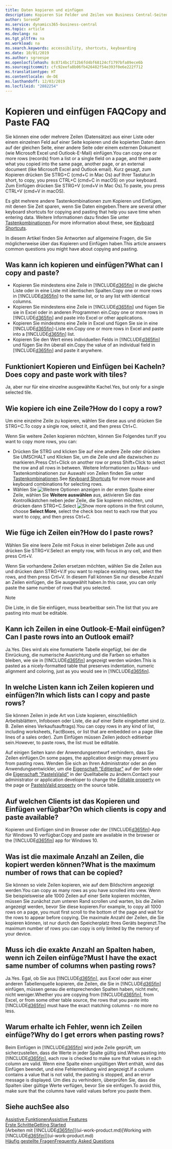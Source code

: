 ```yaml
---
title: Daten kopieren und einfügen
description: Kopieren Sie Felder und Zeilen von Business Central-Seiten und fügen Sie sie an anderer Stelle ein
author: SorenGP
ms.service: dynamics365-business-central
ms.topic: article
ms.devlang: na
ms.tgt_pltfrm: na
ms.workload: na
ms.search.keywords: accessibility, shortcuts, keyboarding
ms.date: 10/01/2019
ms.author: sgroespe
ms.openlocfilehash: 8c8714bc1f12b6fd4bf68124cf1797bfa89ece6b
ms.sourcegitcommit: cfc92eefa8b06fb426482f54e393f0e6e222f712
ms.translationtype: HT
ms.contentlocale: de-DE
ms.lasthandoff: 12/03/2019
ms.locfileid: "2882254"
---
```

# <a name="copy-and-paste-faq"></a><span data-ttu-id="0be51-103">Kopieren und einfügen FAQ</span><span class="sxs-lookup"><span data-stu-id="0be51-103">Copy and Paste FAQ</span></span>
<span data-ttu-id="0be51-104">Sie können eine oder mehrere Zeilen (Datensätze) aus einer Liste oder einem einzelnen Feld auf einer Seite kopieren und die kopierten Daten dann auf der gleichen Seite, einer andere Seite oder einem externen Dokument (wie Microsoft Excel und Outlook-E-Mail) einfügen.</span><span class="sxs-lookup"><span data-stu-id="0be51-104">You can copy one or more rows (records) from a list or a single field on a page, and then paste what you copied into the same page, another page, or an external document (like Microsoft Excel and Outlook email).</span></span> <span data-ttu-id="0be51-105">Kurz gesagt, zum Kopieren drücken Sie STRG+C (cmd+C in Mac Os) auf Ihrer Tastatur.</span><span class="sxs-lookup"><span data-stu-id="0be51-105">In short, to copy, you press CTRL+C (cmd+C in macOS) on your keyboard.</span></span> <span data-ttu-id="0be51-106">Zum Einfügen drücken Sie STRG+V (cmd+V in Mac Os).</span><span class="sxs-lookup"><span data-stu-id="0be51-106">To paste, you press CTRL+V (cmd+V in macOS).</span></span>

<span data-ttu-id="0be51-107">Es gibt mehrere andere Tastenkombinationen zum Kopieren und Einfügen, mit denen Sie Zeit sparen, wenn Sie Daten eingeben.</span><span class="sxs-lookup"><span data-stu-id="0be51-107">There are several other keyboard shortcuts for copying and pasting that help you save time when entering data.</span></span> <span data-ttu-id="0be51-108">Weitere Informationen dazu finden Sie unter [Tastenkombinationen](keyboard-shortcuts.md#CopyRows).</span><span class="sxs-lookup"><span data-stu-id="0be51-108">For more information about these, see [Keyboard Shortcuts](keyboard-shortcuts.md#CopyRows).</span></span>

<span data-ttu-id="0be51-109">In diesem Artikel finden Sie Antworten auf allgemeine Fragen, die Sie möglicherweise über das Kopieren und Einfügen haben.</span><span class="sxs-lookup"><span data-stu-id="0be51-109">This article answers common questions you might have about copying and pasting.</span></span>  

## <a name="what-can-i-copy-and-paste"></a><span data-ttu-id="0be51-110">Was kann ich kopieren und einfügen?</span><span class="sxs-lookup"><span data-stu-id="0be51-110">What can I copy and paste?</span></span>
- <span data-ttu-id="0be51-111">Kopieren Sie mindestens eine Zeile in [!INCLUDE[d365fin](includes/d365fin_md.md)] in die gleiche Liste oder in eine Liste mit identischen Spalten.</span><span class="sxs-lookup"><span data-stu-id="0be51-111">Copy one or more rows in [!INCLUDE[d365fin](includes/d365fin_md.md)] to the same list, or to any list with identical columns.</span></span>
- <span data-ttu-id="0be51-112">Kopieren Sie mindestens eine Zeile in [!INCLUDE[d365fin](includes/d365fin_md.md)] und fügen Sie sie in Excel oder in anderen Programmen ein.</span><span class="sxs-lookup"><span data-stu-id="0be51-112">Copy one or more rows in [!INCLUDE[d365fin](includes/d365fin_md.md)] and paste into Excel or other applications.</span></span>
- <span data-ttu-id="0be51-113">Kopieren Sie mindestens eine Zeile in Excel und fügen Sie sie in eine [!INCLUDE[d365fin](includes/d365fin_md.md)]-Liste ein.</span><span class="sxs-lookup"><span data-stu-id="0be51-113">Copy one or more rows in Excel and paste into a [!INCLUDE[d365fin](includes/d365fin_md.md)] list.</span></span>
- <span data-ttu-id="0be51-114">Kopieren Sie den Wert eines individuellen Felds in [!INCLUDE[d365fin](includes/d365fin_md.md)] und fügen Sie ihn überall ein.</span><span class="sxs-lookup"><span data-stu-id="0be51-114">Copy the value of an individual field in [!INCLUDE[d365fin](includes/d365fin_md.md)] and paste it anywhere.</span></span>

## <a name="does-copy-and-paste-work-with-tiles"></a><span data-ttu-id="0be51-115">Funktioniert Kopieren und Einfügen bei Kacheln?</span><span class="sxs-lookup"><span data-stu-id="0be51-115">Does copy and paste work with tiles?</span></span>
<span data-ttu-id="0be51-116">Ja, aber nur für eine einzelne ausgewählte Kachel.</span><span class="sxs-lookup"><span data-stu-id="0be51-116">Yes, but only for a single selected tile.</span></span>

## <a name="how-do-i-copy-a-row"></a><span data-ttu-id="0be51-117">Wie kopiere ich eine Zeile?</span><span class="sxs-lookup"><span data-stu-id="0be51-117">How do I copy a row?</span></span>
<span data-ttu-id="0be51-118">Um eine einzelne Zeile zu kopieren, wählen Sie diese aus und drücken Sie STRG+C.</span><span class="sxs-lookup"><span data-stu-id="0be51-118">To copy a single row, select it, and then press Ctrl+C.</span></span>

<span data-ttu-id="0be51-119">Wenn Sie weitere Zeilen kopieren möchten, können Sie Folgendes tun:</span><span class="sxs-lookup"><span data-stu-id="0be51-119">If you want to copy more rows, you can:</span></span>
- <span data-ttu-id="0be51-120">Drücken Sie STRG und klicken Sie auf eine andere Zeile oder drücken Sie UMSCHALT und Klicken Sie, um die Zeile und alle dazwischen zu markieren.</span><span class="sxs-lookup"><span data-stu-id="0be51-120">Press Ctrl+Click on another row or press Shift+Click to select the row and all rows in between.</span></span> <span data-ttu-id="0be51-121">Weitere Informationen zu Maus- und Tastenkombinationen zur Auswahl von Zeilen finden Sie unter [Tastenkombinationen](keyboard-shortcuts.md#CopyRows).</span><span class="sxs-lookup"><span data-stu-id="0be51-121">See [Keyboard Shortcuts](keyboard-shortcuts.md#CopyRows) for more mouse and keyboard combinations for selecting rows.</span></span>
- <span data-ttu-id="0be51-122">Wählen Sie ![Weitere Optionen anzeigen](media/show-more-options-icon.png "Symbol „Weitere Optionen anzeigen“") in der ersten Spalte einer Zeile, wählen Sie **Weitere auswählen** aus, aktivieren Sie das Kontrollkästchen neben jeder Zeile, die Sie kopieren möchten, und drücken dann STRG+C.</span><span class="sxs-lookup"><span data-stu-id="0be51-122">Select ![Show more options](media/show-more-options-icon.png "Show more options icon") in the first column, choose **Select More**, select the check box next to each row that you want to copy, and then press Ctrl+C.</span></span>

## <a name="how-do-i-paste-rows"></a><span data-ttu-id="0be51-123">Wie füge ich Zeilen ein?</span><span class="sxs-lookup"><span data-stu-id="0be51-123">How do I paste rows?</span></span>
<span data-ttu-id="0be51-124">Wählen Sie eine leere Zeile mit Fokus in einer beliebigen Zelle aus und drücken Sie STRG+V.</span><span class="sxs-lookup"><span data-stu-id="0be51-124">Select an empty row, with focus in any cell, and then press Crtl+V.</span></span>

<span data-ttu-id="0be51-125">Wenn Sie vorhandene Zeilen ersetzen möchten, wählen Sie die Zeilen aus und drücken dann STRG+V.</span><span class="sxs-lookup"><span data-stu-id="0be51-125">If you want to replace existing rows, select the rows, and then press Crtl+V.</span></span> <span data-ttu-id="0be51-126">In diesem Fall können Sie nur dieselbe Anzahl an Zeilen einfügen, die Sie ausgewählt haben.</span><span class="sxs-lookup"><span data-stu-id="0be51-126">In this case, you can only paste the same number of rows that you selected.</span></span>

> [!NOTE]
> <span data-ttu-id="0be51-127">Die Liste, in die Sie einfügen, muss bearbeitbar sein.</span><span class="sxs-lookup"><span data-stu-id="0be51-127">The list that you are pasting into must be editable.</span></span>

<!-- Rows are pasted directly where your cursor is located. If you paste into an empty line, any existing subsequent lines will be moved after the pasted lines. If you paste into an existing line or lines, this will be overwritten.-->

## <a name="can-i-paste-rows-into-an-outlook-email"></a><span data-ttu-id="0be51-128">Kann ich Zeilen in eine Outlook-E-Mail einfügen?</span><span class="sxs-lookup"><span data-stu-id="0be51-128">Can I paste rows into an Outlook email?</span></span>
<span data-ttu-id="0be51-129">Ja.</span><span class="sxs-lookup"><span data-stu-id="0be51-129">Yes.</span></span> <span data-ttu-id="0be51-130">Dies wird als eine formatierte Tabelle eingefügt, bei der die Einrückung, die numerische Ausrichtung und die Farben so erhalten bleiben, wie sie in [!INCLUDE[d365fin](includes/d365fin_md.md)] angezeigt werden würden.</span><span class="sxs-lookup"><span data-stu-id="0be51-130">This is pasted as a nicely-formatted table that preserves indentation, numeric alignment and coloring, just as you would see in [!INCLUDE[d365fin](includes/d365fin_md.md)].</span></span>

## <a name="in-which-lists-can-i-copy-and-paste-rows"></a><span data-ttu-id="0be51-131">In welche Listen kann ich Zeilen kopieren und einfügen?</span><span class="sxs-lookup"><span data-stu-id="0be51-131">In which lists can I copy and paste rows?</span></span>
<span data-ttu-id="0be51-132">Sie können Zeilen in jede Art von Liste kopieren, einschließlich Arbeitsblättern, Infoboxen oder Liste, die auf einer Seite eingebettet sind (z. B. Zeilen eines Verkaufsauftrags).</span><span class="sxs-lookup"><span data-stu-id="0be51-132">You can copy rows in any kind of list, including worksheets, FactBoxes, or list that are embedded on a page (like lines of a sales order).</span></span> <span data-ttu-id="0be51-133">Zum Einfügen müssen Zeilen jedoch editierbar sein.</span><span class="sxs-lookup"><span data-stu-id="0be51-133">However, to paste rows, the list must be editable.</span></span>

<span data-ttu-id="0be51-134">Auf einigen Seiten kann der Anwendungsentwurf verhindern, dass Sie Zeilen einfügen.</span><span class="sxs-lookup"><span data-stu-id="0be51-134">On some pages, the application design may prevent you from pasting rows.</span></span> <span data-ttu-id="0be51-135">Wenden Sie sich an Ihren Administrator oder an den Anwendungsentwickler, um die [Eigenschaft "Editierbar"](/dynamics365/business-central/dev-itpro/developer/properties/devenv-editable-property) auf der Seite oder die [Eigenschaft "PasteIsValid"](/dynamics365/business-central/dev-itpro/developer/properties/devenv-pasteisvalid-property) in der Quelltabelle zu ändern.</span><span class="sxs-lookup"><span data-stu-id="0be51-135">Contact your administrator or application developer to change the [Editable property](/dynamics365/business-central/dev-itpro/developer/properties/devenv-editable-property) on the page or [PasteIsValid property](/dynamics365/business-central/dev-itpro/developer/properties/devenv-pasteisvalid-property) on the source table.</span></span>

## <a name="on-which-clients-is-copy-and-paste-available"></a><span data-ttu-id="0be51-136">Auf welchen Clients ist das Kopieren und Einfügen verfügbar?</span><span class="sxs-lookup"><span data-stu-id="0be51-136">On which clients is copy and paste available?</span></span>
<span data-ttu-id="0be51-137">Kopieren und Einfügen sind im Browser oder der [!INCLUDE[d365fin](includes/d365fin_md.md)]-App für Windows 10 verfügbar.</span><span class="sxs-lookup"><span data-stu-id="0be51-137">Copy and paste are available in the browser or the [!INCLUDE[d365fin](includes/d365fin_md.md)] app for Windows 10.</span></span>

## <a name="what-is-the-maximum-number-of-rows-that-can-be-copied"></a><span data-ttu-id="0be51-138">Was ist die maximale Anzahl an Zeilen, die kopiert werden können?</span><span class="sxs-lookup"><span data-stu-id="0be51-138">What is the maximum number of rows that can be copied?</span></span>
<span data-ttu-id="0be51-139">Sie können so viele Zeilen kopieren, wie auf dem Bildschirm angezeigt werden.</span><span class="sxs-lookup"><span data-stu-id="0be51-139">You can copy as many rows as you have scrolled into view.</span></span> <span data-ttu-id="0be51-140">Wenn Sie beispielsweise alle 1000 Zeilen auf einer Seite kopieren möchten, müssen Sie zunächst zum unteren Rand scrollen und warten, bis die Zeilen angezeigt werden, bevor Sie diese kopieren.</span><span class="sxs-lookup"><span data-stu-id="0be51-140">For example, to copy all 1000 rows on a page, you must first scroll to the bottom of the page and wait for the rows to appear before copying.</span></span> <span data-ttu-id="0be51-141">Die maximale Anzahl der Zeilen, die Sie kopieren können, ist nur durch den Speicherplatz Ihres Geräts begrenzt.</span><span class="sxs-lookup"><span data-stu-id="0be51-141">The maximum number of rows you can copy is only limited by the memory of your device.</span></span>

## <a name="must-i-have-the-exact-same-number-of-columns-when-pasting-rows"></a><span data-ttu-id="0be51-142">Muss ich die exakte Anzahl an Spalten haben, wenn ich Zeilen einfüge?</span><span class="sxs-lookup"><span data-stu-id="0be51-142">Must I have the exact same number of columns when pasting rows?</span></span>
<span data-ttu-id="0be51-143">Ja.</span><span class="sxs-lookup"><span data-stu-id="0be51-143">Yes.</span></span> <span data-ttu-id="0be51-144">Egal, ob Sie aus [!INCLUDE[d365fin](includes/d365fin_md.md)], aus Excel oder aus einer anderen Tabellenquelle kopieren, die Zeilen, die Sie in [!INCLUDE[d365fin](includes/d365fin_md.md)] einfügen, müssen genau die entsprechenden Spalten haben, nicht mehr, nicht weniger.</span><span class="sxs-lookup"><span data-stu-id="0be51-144">Whether you are copying from [!INCLUDE[d365fin](includes/d365fin_md.md)], from Excel, or from some other table source, the rows that you paste into [!INCLUDE[d365fin](includes/d365fin_md.md)] must have the exact matching columns - no more no less.</span></span>

## <a name="why-do-i-get-errors-when-pasting-rows"></a><span data-ttu-id="0be51-145">Warum erhalte ich Fehler, wenn ich Zeilen einfüge?</span><span class="sxs-lookup"><span data-stu-id="0be51-145">Why do I get errors when pasting rows?</span></span>
<span data-ttu-id="0be51-146">Beim Einfügen in [!INCLUDE[d365fin](includes/d365fin_md.md)] wird jede Zeile geprüft, um sicherzustellen, dass die Werte in jeder Spalte gültig sind.</span><span class="sxs-lookup"><span data-stu-id="0be51-146">When pasting into [!INCLUDE[d365fin](includes/d365fin_md.md)], each row is checked to make sure that values in each column are valid.</span></span> <span data-ttu-id="0be51-147">Wenn eine Spalte einen ungültigen Wert enthält, wird das Einfügen beendet, und eine Fehlermeldung wird angezeigt.</span><span class="sxs-lookup"><span data-stu-id="0be51-147">If a column contains a value that is not valid, the pasting is stopped, and an error message is displayed.</span></span> <span data-ttu-id="0be51-148">Um dies zu verhindern, überprüfen Sie, dass die Spalten über gültige Werte verfügen, bevor Sie sie einfügen.</span><span class="sxs-lookup"><span data-stu-id="0be51-148">To avoid this, make sure that the columns have valid values before you paste them.</span></span>


## <a name="see-also"></a><span data-ttu-id="0be51-149">Siehe auch</span><span class="sxs-lookup"><span data-stu-id="0be51-149">See also</span></span>
[<span data-ttu-id="0be51-150">Assistive Funktionen</span><span class="sxs-lookup"><span data-stu-id="0be51-150">Assistive Features</span></span>](ui-accessibility.md)  
[<span data-ttu-id="0be51-151">Erste Schritte</span><span class="sxs-lookup"><span data-stu-id="0be51-151">Getting Started</span></span>](product-get-started.md)  
<span data-ttu-id="0be51-152">[Arbeiten mit [!INCLUDE[d365fin](includes/d365fin_md.md)]](ui-work-product.md)</span><span class="sxs-lookup"><span data-stu-id="0be51-152">[Working with [!INCLUDE[d365fin](includes/d365fin_md.md)]](ui-work-product.md)</span></span>  
[<span data-ttu-id="0be51-153">Häufig gestellte Fragen</span><span class="sxs-lookup"><span data-stu-id="0be51-153">Frequently Asked Questions</span></span>](across-faq.md)  
